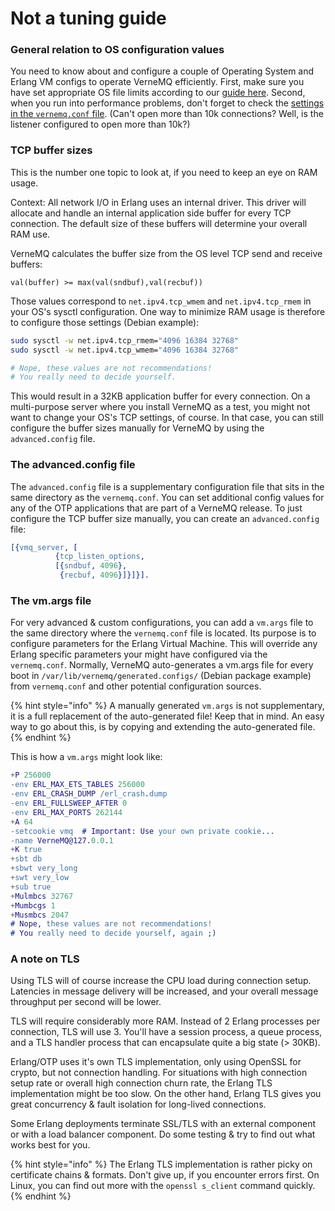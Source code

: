 # Not a tuning guide

### General relation to OS configuration values

You need to know about and configure a couple of Operating System and Erlang VM configs to operate VerneMQ efficiently. First, make sure you have set appropriate OS file limits according to our [guide here](change-open-file-limits.md). Second, when you run into performance problems, don't forget to check the [settings in the `vernemq.conf` file](../configuration/introduction.md). \(Can't open more than 10k connections? Well, is the listener configured to open more than 10k?\)

### TCP buffer sizes

This is the number one topic to look at, if you need to keep an eye on RAM usage.

Context: All network I/O in Erlang uses an internal driver. This driver will allocate and handle an internal application side buffer for every TCP connection. The default size of these buffers will determine your overall RAM use.

VerneMQ calculates the buffer size from the OS level TCP send and receive buffers:

`val(buffer) >= max(val(sndbuf),val(recbuf))`

Those values correspond to `net.ipv4.tcp_wmem` and `net.ipv4.tcp_rmem` in your OS's sysctl configuration. One way to minimize RAM usage is therefore to configure those settings \(Debian example\):

```bash
sudo sysctl -w net.ipv4.tcp_rmem="4096 16384 32768"
sudo sysctl -w net.ipv4.tcp_wmem="4096 16384 32768"

# Nope, these values are not recommendations!
# You really need to decide yourself.
```

This would result in a 32KB application buffer for every connection. On a multi-purpose server where you install VerneMQ as a test, you might not want to change your OS's TCP settings, of course. In that case, you can still configure the buffer sizes manually for VerneMQ by using the `advanced.config` file.

### The advanced.config file

The `advanced.config` file is a supplementary configuration file that sits in the same directory as the `vernemq.conf`. You can set additional config values for any of the OTP applications that are part of a VerneMQ release. To just configure the TCP buffer size manually, you can create an `advanced.config` file:

```erlang
[{vmq_server, [
          {tcp_listen_options,
          [{sndbuf, 4096},
           {recbuf, 4096}]}]}].
```

### The vm.args file

For very advanced & custom configurations, you can add a `vm.args` file to the same directory where the `vernemq.conf` file is located. Its purpose is to configure parameters for the Erlang Virtual Machine. This will override any Erlang specific parameters your might have configured via the `vernemq.conf`. Normally, VerneMQ auto-generates a vm.args file for every boot in `/var/lib/vernemq/generated.configs/` \(Debian package example\) from `vernemq.conf` and other potential configuration sources.

{% hint style="info" %}
A manually generated `vm.args` is not supplementary, it is a full replacement of the auto-generated file! Keep that in mind. An easy way to go about this, is by copying and extending the auto-generated file.
{% endhint %}

This is how a `vm.args` might look like:

```erlang
+P 256000
-env ERL_MAX_ETS_TABLES 256000
-env ERL_CRASH_DUMP /erl_crash.dump
-env ERL_FULLSWEEP_AFTER 0
-env ERL_MAX_PORTS 262144
+A 64
-setcookie vmq  # Important: Use your own private cookie... 
-name VerneMQ@127.0.0.1
+K true
+sbt db
+sbwt very_long
+swt very_low
+sub true
+Mulmbcs 32767
+Mumbcgs 1
+Musmbcs 2047
# Nope, these values are not recommendations!
# You really need to decide yourself, again ;)
```

### A note on TLS

Using TLS will of course increase the CPU load during connection setup. Latencies in message delivery will be increased, and your overall message throughput per second will be lower.

TLS will require considerably more RAM. Instead of 2 Erlang processes per connection, TLS will use 3. You'll have a session process, a queue process, and a TLS handler process that can encapsulate quite a big state \(&gt; 30KB\).

Erlang/OTP uses it's own TLS implementation, only using OpenSSL for crypto, but not connection handling. For situations with high connection setup rate or overall high connection churn rate, the Erlang TLS implementation might be too slow. On the other hand, Erlang TLS gives you great concurrency & fault isolation for long-lived connections.

Some Erlang deployments terminate SSL/TLS with an external component or with a load balancer component. Do some testing & try to find out what works best for you.

{% hint style="info" %}
The Erlang TLS implementation is rather picky on certificate chains & formats. Don't give up, if you encounter errors first. On Linux, you can find out more with the `openssl s_client` command quickly.
{% endhint %}

